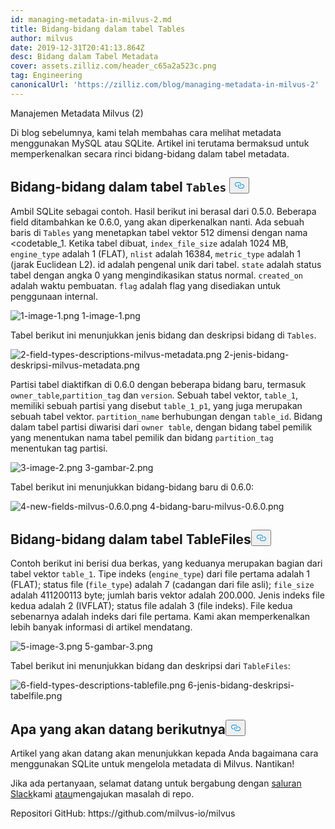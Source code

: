 ```yaml
---
id: managing-metadata-in-milvus-2.md
title: Bidang-bidang dalam tabel Tables
author: milvus
date: 2019-12-31T20:41:13.864Z
desc: Bidang dalam Tabel Metadata
cover: assets.zilliz.com/header_c65a2a523c.png
tag: Engineering
canonicalUrl: 'https://zilliz.com/blog/managing-metadata-in-milvus-2'
---
```

<custom-h1>Manajemen Metadata Milvus (2)</custom-h1><p>Di blog sebelumnya, kami telah membahas cara melihat metadata menggunakan MySQL atau SQLite. Artikel ini terutama bermaksud untuk memperkenalkan secara rinci bidang-bidang dalam tabel metadata.</p>
<h2 id="Fields-in-the-codeTablescode-table" class="common-anchor-header">Bidang-bidang dalam tabel <code translate="no">Tables</code> <button data-href="#Fields-in-the-codeTablescode-table" class="anchor-icon" translate="no">
      <svg translate="no"
        aria-hidden="true"
        focusable="false"
        height="20"
        version="1.1"
        viewBox="0 0 16 16"
        width="16"
      >
        <path
          fill="#0092E4"
          fill-rule="evenodd"
          d="M4 9h1v1H4c-1.5 0-3-1.69-3-3.5S2.55 3 4 3h4c1.45 0 3 1.69 3 3.5 0 1.41-.91 2.72-2 3.25V8.59c.58-.45 1-1.27 1-2.09C10 5.22 8.98 4 8 4H4c-.98 0-2 1.22-2 2.5S3 9 4 9zm9-3h-1v1h1c1 0 2 1.22 2 2.5S13.98 12 13 12H9c-.98 0-2-1.22-2-2.5 0-.83.42-1.64 1-2.09V6.25c-1.09.53-2 1.84-2 3.25C6 11.31 7.55 13 9 13h4c1.45 0 3-1.69 3-3.5S14.5 6 13 6z"
        ></path>
      </svg>
    </button></h2><p>Ambil SQLite sebagai contoh. Hasil berikut ini berasal dari 0.5.0. Beberapa field ditambahkan ke 0.6.0, yang akan diperkenalkan nanti. Ada sebuah baris di <code translate="no">Tables</code> yang menetapkan tabel vektor 512 dimensi dengan nama &lt;codetable_1</code>. Ketika tabel dibuat, <code translate="no">index_file_size</code> adalah 1024 MB, <code translate="no">engine_type</code> adalah 1 (FLAT), <code translate="no">nlist</code> adalah 16384, <code translate="no">metric_type</code> adalah 1 (jarak Euclidean L2). id adalah pengenal unik dari tabel. <code translate="no">state</code> adalah status tabel dengan angka 0 yang mengindikasikan status normal. <code translate="no">created_on</code> adalah waktu pembuatan. <code translate="no">flag</code> adalah flag yang disediakan untuk penggunaan internal.</p>
<p>
  
   <span class="img-wrapper"> <img translate="no" src="https://assets.zilliz.com/1_image_1_be4ca78ccb.png" alt="1-image-1.png" class="doc-image" id="1-image-1.png" />
   </span> <span class="img-wrapper"> <span>1-image-1.png</span> </span></p>
<p>Tabel berikut ini menunjukkan jenis bidang dan deskripsi bidang di <code translate="no">Tables</code>.</p>
<p>
  
   <span class="img-wrapper"> <img translate="no" src="https://assets.zilliz.com/2_field_types_descriptions_milvus_metadata_d0b068c413.png" alt="2-field-types-descriptions-milvus-metadata.png" class="doc-image" id="2-field-types-descriptions-milvus-metadata.png" />
   </span> <span class="img-wrapper"> <span>2-jenis-bidang-deskripsi-milvus-metadata.png</span> </span></p>
<p>Partisi tabel diaktifkan di 0.6.0 dengan beberapa bidang baru, termasuk <code translate="no">owner_table</code>,<code translate="no">partition_tag</code> dan <code translate="no">version</code>. Sebuah tabel vektor, <code translate="no">table_1</code>, memiliki sebuah partisi yang disebut <code translate="no">table_1_p1</code>, yang juga merupakan sebuah tabel vektor. <code translate="no">partition_name</code> berhubungan dengan <code translate="no">table_id</code>. Bidang dalam tabel partisi diwarisi dari <code translate="no">owner table</code>, dengan bidang tabel pemilik yang menentukan nama tabel pemilik dan bidang <code translate="no">partition_tag</code> menentukan tag partisi.</p>
<p>
  
   <span class="img-wrapper"> <img translate="no" src="https://assets.zilliz.com/3_image_2_a2a8bbc9ae.png" alt="3-image-2.png" class="doc-image" id="3-image-2.png" />
   </span> <span class="img-wrapper"> <span>3-gambar-2.png</span> </span></p>
<p>Tabel berikut ini menunjukkan bidang-bidang baru di 0.6.0:</p>
<p>
  
   <span class="img-wrapper"> <img translate="no" src="https://assets.zilliz.com/4_new_fields_milvus_0_6_0_bb82bfaadf.png" alt="4-new-fields-milvus-0.6.0.png" class="doc-image" id="4-new-fields-milvus-0.6.0.png" />
   </span> <span class="img-wrapper"> <span>4-bidang-baru-milvus-0.6.0.png</span> </span></p>
<h2 id="Fields-in-the-TableFiles-table" class="common-anchor-header">Bidang-bidang dalam tabel TableFiles<button data-href="#Fields-in-the-TableFiles-table" class="anchor-icon" translate="no">
      <svg translate="no"
        aria-hidden="true"
        focusable="false"
        height="20"
        version="1.1"
        viewBox="0 0 16 16"
        width="16"
      >
        <path
          fill="#0092E4"
          fill-rule="evenodd"
          d="M4 9h1v1H4c-1.5 0-3-1.69-3-3.5S2.55 3 4 3h4c1.45 0 3 1.69 3 3.5 0 1.41-.91 2.72-2 3.25V8.59c.58-.45 1-1.27 1-2.09C10 5.22 8.98 4 8 4H4c-.98 0-2 1.22-2 2.5S3 9 4 9zm9-3h-1v1h1c1 0 2 1.22 2 2.5S13.98 12 13 12H9c-.98 0-2-1.22-2-2.5 0-.83.42-1.64 1-2.09V6.25c-1.09.53-2 1.84-2 3.25C6 11.31 7.55 13 9 13h4c1.45 0 3-1.69 3-3.5S14.5 6 13 6z"
        ></path>
      </svg>
    </button></h2><p>Contoh berikut ini berisi dua berkas, yang keduanya merupakan bagian dari tabel vektor <code translate="no">table_1</code>. Tipe indeks (<code translate="no">engine_type</code>) dari file pertama adalah 1 (FLAT); status file (<code translate="no">file_type</code>) adalah 7 (cadangan dari file asli); <code translate="no">file_size</code> adalah 411200113 byte; jumlah baris vektor adalah 200.000. Jenis indeks file kedua adalah 2 (IVFLAT); status file adalah 3 (file indeks). File kedua sebenarnya adalah indeks dari file pertama. Kami akan memperkenalkan lebih banyak informasi di artikel mendatang.</p>
<p>
  
   <span class="img-wrapper"> <img translate="no" src="https://assets.zilliz.com/5_image_3_5e22c937ed.png" alt="5-image-3.png" class="doc-image" id="5-image-3.png" />
   </span> <span class="img-wrapper"> <span>5-gambar-3.png</span> </span></p>
<p>Tabel berikut ini menunjukkan bidang dan deskripsi dari <code translate="no">TableFiles</code>:</p>
<p>
  
   <span class="img-wrapper"> <img translate="no" src="https://assets.zilliz.com/6_field_types_descriptions_tablefile_7a7b57d715.png" alt="6-field-types-descriptions-tablefile.png" class="doc-image" id="6-field-types-descriptions-tablefile.png" />
   </span> <span class="img-wrapper"> <span>6-jenis-bidang-deskripsi-tabelfile.png</span> </span></p>
<h2 id="What’s-coming-next" class="common-anchor-header">Apa yang akan datang berikutnya<button data-href="#What’s-coming-next" class="anchor-icon" translate="no">
      <svg translate="no"
        aria-hidden="true"
        focusable="false"
        height="20"
        version="1.1"
        viewBox="0 0 16 16"
        width="16"
      >
        <path
          fill="#0092E4"
          fill-rule="evenodd"
          d="M4 9h1v1H4c-1.5 0-3-1.69-3-3.5S2.55 3 4 3h4c1.45 0 3 1.69 3 3.5 0 1.41-.91 2.72-2 3.25V8.59c.58-.45 1-1.27 1-2.09C10 5.22 8.98 4 8 4H4c-.98 0-2 1.22-2 2.5S3 9 4 9zm9-3h-1v1h1c1 0 2 1.22 2 2.5S13.98 12 13 12H9c-.98 0-2-1.22-2-2.5 0-.83.42-1.64 1-2.09V6.25c-1.09.53-2 1.84-2 3.25C6 11.31 7.55 13 9 13h4c1.45 0 3-1.69 3-3.5S14.5 6 13 6z"
        ></path>
      </svg>
    </button></h2><p>Artikel yang akan datang akan menunjukkan kepada Anda bagaimana cara menggunakan SQLite untuk mengelola metadata di Milvus. Nantikan!</p>
<p>Jika ada pertanyaan, selamat datang untuk bergabung dengan <a href="https://join.slack.com/t/milvusio/shared_invite/enQtNzY1OTQ0NDI3NjMzLWNmYmM1NmNjOTQ5MGI5NDhhYmRhMGU5M2NhNzhhMDMzY2MzNDdlYjM5ODQ5MmE3ODFlYzU3YjJkNmVlNDQ2ZTk">saluran Slack</a>kami <a href="https://join.slack.com/t/milvusio/shared_invite/enQtNzY1OTQ0NDI3NjMzLWNmYmM1NmNjOTQ5MGI5NDhhYmRhMGU5M2NhNzhhMDMzY2MzNDdlYjM5ODQ5MmE3ODFlYzU3YjJkNmVlNDQ2ZTk">atau</a>mengajukan masalah di repo.</p>
<p>Repositori GitHub: https://github.com/milvus-io/milvus</p>
